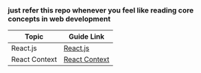 ### just refer this repo whenever you feel like reading core concepts in web development

| Topic                | Guide Link                              |
|----------------------|-----------------------------------------|
| React.js             | [React.js](reactjs_complete_guide.md)   |
| React Context        | [React Context](react_context_guide.md) |       |
